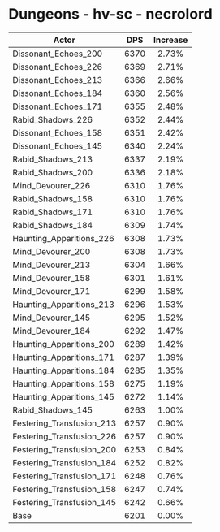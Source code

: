 # Dungeons - hv-sc - necrolord
| Actor | DPS | Increase |
|---|:---:|:---:|
|Dissonant_Echoes_200|6370|2.73%|
|Dissonant_Echoes_226|6369|2.71%|
|Dissonant_Echoes_213|6366|2.66%|
|Dissonant_Echoes_184|6360|2.56%|
|Dissonant_Echoes_171|6355|2.48%|
|Rabid_Shadows_226|6352|2.44%|
|Dissonant_Echoes_158|6351|2.42%|
|Dissonant_Echoes_145|6340|2.24%|
|Rabid_Shadows_213|6337|2.19%|
|Rabid_Shadows_200|6336|2.18%|
|Mind_Devourer_226|6310|1.76%|
|Rabid_Shadows_158|6310|1.76%|
|Rabid_Shadows_171|6310|1.76%|
|Rabid_Shadows_184|6309|1.74%|
|Haunting_Apparitions_226|6308|1.73%|
|Mind_Devourer_200|6308|1.73%|
|Mind_Devourer_213|6304|1.66%|
|Mind_Devourer_158|6301|1.61%|
|Mind_Devourer_171|6299|1.58%|
|Haunting_Apparitions_213|6296|1.53%|
|Mind_Devourer_145|6295|1.52%|
|Mind_Devourer_184|6292|1.47%|
|Haunting_Apparitions_200|6289|1.42%|
|Haunting_Apparitions_171|6287|1.39%|
|Haunting_Apparitions_184|6285|1.35%|
|Haunting_Apparitions_158|6275|1.19%|
|Haunting_Apparitions_145|6272|1.14%|
|Rabid_Shadows_145|6263|1.00%|
|Festering_Transfusion_213|6257|0.90%|
|Festering_Transfusion_226|6257|0.90%|
|Festering_Transfusion_200|6253|0.84%|
|Festering_Transfusion_184|6252|0.82%|
|Festering_Transfusion_171|6248|0.76%|
|Festering_Transfusion_158|6247|0.74%|
|Festering_Transfusion_145|6242|0.66%|
|Base|6201|0.00%|
